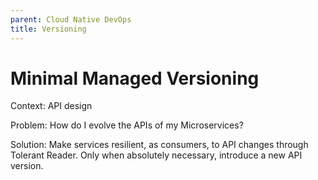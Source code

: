 ```yaml
---
parent: Cloud Native DevOps
title: Versioning
---
```

Minimal Managed Versioning
===

Context: API design

Problem: How do I evolve the APIs of my Microservices?

Solution: Make services resilient, as consumers, to API changes through Tolerant Reader. Only when absolutely necessary, introduce a new API version.
